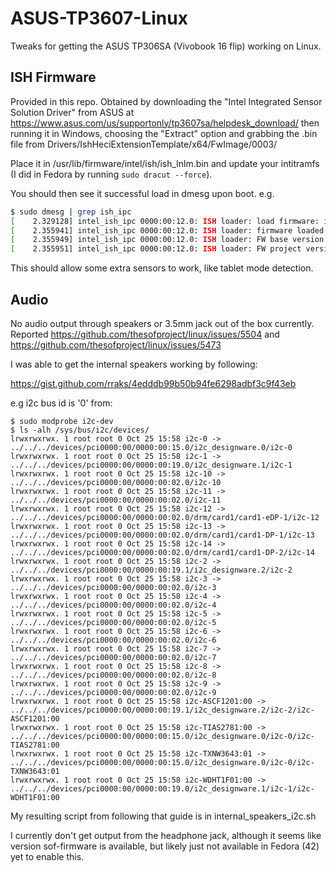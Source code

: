 # ASUS-TP3607-Linux
Tweaks for getting the ASUS TP306SA (Vivobook 16 flip) working on Linux.

## ISH Firmware
Provided in this repo. Obtained by downloading the "Intel Integrated Sensor Solution Driver" from ASUS at https://www.asus.com/us/supportonly/tp3607sa/helpdesk_download/
then running it in Windows, choosing the "Extract" option and grabbing the .bin file from Drivers/IshHeciExtensionTemplate/x64/FwImage/0003/

Place it in /usr/lib/firmware/intel/ish/ish_lnlm.bin and update your intitramfs (I did in Fedora by running `sudo dracut --force`).

You should then see it successful load in dmesg upon boot. e.g.
```sh
$ sudo dmesg | grep ish_ipc
[    2.329128] intel_ish_ipc 0000:00:12.0: ISH loader: load firmware: intel/ish/ish_lnlm.bin
[    2.355941] intel_ish_ipc 0000:00:12.0: ISH loader: firmware loaded. size:535040
[    2.355949] intel_ish_ipc 0000:00:12.0: ISH loader: FW base version: 5.8.0.7724
[    2.355951] intel_ish_ipc 0000:00:12.0: ISH loader: FW project version: 1.0.0.12631

```

This should allow some extra sensors to work, like tablet mode detection.

## Audio
No audio output through speakers or 3.5mm jack out of the box currently.
Reported https://github.com/thesofproject/linux/issues/5504
and https://github.com/thesofproject/linux/issues/5473


I was able to get the internal speakers working by following:

https://gist.github.com/rraks/4edddb99b50b94fe6298adbf3c9f43eb

e.g i2c bus id is '0' from:
```
$ sudo modprobe i2c-dev
$ ls -alh /sys/bus/i2c/devices/
lrwxrwxrwx. 1 root root 0 Oct 25 15:58 i2c-0 -> ../../../devices/pci0000:00/0000:00:15.0/i2c_designware.0/i2c-0
lrwxrwxrwx. 1 root root 0 Oct 25 15:58 i2c-1 -> ../../../devices/pci0000:00/0000:00:19.0/i2c_designware.1/i2c-1
lrwxrwxrwx. 1 root root 0 Oct 25 15:58 i2c-10 -> ../../../devices/pci0000:00/0000:00:02.0/i2c-10
lrwxrwxrwx. 1 root root 0 Oct 25 15:58 i2c-11 -> ../../../devices/pci0000:00/0000:00:02.0/i2c-11
lrwxrwxrwx. 1 root root 0 Oct 25 15:58 i2c-12 -> ../../../devices/pci0000:00/0000:00:02.0/drm/card1/card1-eDP-1/i2c-12
lrwxrwxrwx. 1 root root 0 Oct 25 15:58 i2c-13 -> ../../../devices/pci0000:00/0000:00:02.0/drm/card1/card1-DP-1/i2c-13
lrwxrwxrwx. 1 root root 0 Oct 25 15:58 i2c-14 -> ../../../devices/pci0000:00/0000:00:02.0/drm/card1/card1-DP-2/i2c-14
lrwxrwxrwx. 1 root root 0 Oct 25 15:58 i2c-2 -> ../../../devices/pci0000:00/0000:00:19.1/i2c_designware.2/i2c-2
lrwxrwxrwx. 1 root root 0 Oct 25 15:58 i2c-3 -> ../../../devices/pci0000:00/0000:00:02.0/i2c-3
lrwxrwxrwx. 1 root root 0 Oct 25 15:58 i2c-4 -> ../../../devices/pci0000:00/0000:00:02.0/i2c-4
lrwxrwxrwx. 1 root root 0 Oct 25 15:58 i2c-5 -> ../../../devices/pci0000:00/0000:00:02.0/i2c-5
lrwxrwxrwx. 1 root root 0 Oct 25 15:58 i2c-6 -> ../../../devices/pci0000:00/0000:00:02.0/i2c-6
lrwxrwxrwx. 1 root root 0 Oct 25 15:58 i2c-7 -> ../../../devices/pci0000:00/0000:00:02.0/i2c-7
lrwxrwxrwx. 1 root root 0 Oct 25 15:58 i2c-8 -> ../../../devices/pci0000:00/0000:00:02.0/i2c-8
lrwxrwxrwx. 1 root root 0 Oct 25 15:58 i2c-9 -> ../../../devices/pci0000:00/0000:00:02.0/i2c-9
lrwxrwxrwx. 1 root root 0 Oct 25 15:58 i2c-ASCF1201:00 -> ../../../devices/pci0000:00/0000:00:19.1/i2c_designware.2/i2c-2/i2c-ASCF1201:00
lrwxrwxrwx. 1 root root 0 Oct 25 15:58 i2c-TIAS2781:00 -> ../../../devices/pci0000:00/0000:00:15.0/i2c_designware.0/i2c-0/i2c-TIAS2781:00
lrwxrwxrwx. 1 root root 0 Oct 25 15:58 i2c-TXNW3643:01 -> ../../../devices/pci0000:00/0000:00:15.0/i2c_designware.0/i2c-0/i2c-TXNW3643:01
lrwxrwxrwx. 1 root root 0 Oct 25 15:58 i2c-WDHT1F01:00 -> ../../../devices/pci0000:00/0000:00:19.0/i2c_designware.1/i2c-1/i2c-WDHT1F01:00

```
My resulting script from following that guide is in internal_speakers_i2c.sh

I currently don't get output from the headphone jack, although it seems like version sof-firmware is available, but likely just not available in Fedora (42) yet to enable this.